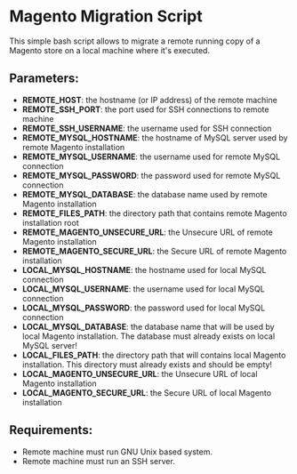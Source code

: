 Magento Migration Script
========================

This simple bash script allows to migrate a remote running copy of a Magento store on a local machine where it's executed.


Parameters:
-----------

* **REMOTE_HOST**: the hostname (or IP address) of the remote machine
* **REMOTE_SSH_PORT**: the port used for SSH connections to remote machine
* **REMOTE_SSH_USERNAME**: the username used for SSH connection
* **REMOTE_MYSQL_HOSTNAME**: the hostname of MySQL server used by remote Magento installation
* **REMOTE_MYSQL_USERNAME**: the username used for remote MySQL connection
* **REMOTE_MYSQL_PASSWORD**: the password used for remote MySQL connection
* **REMOTE_MYSQL_DATABASE**: the database name used by remote Magento installation
* **REMOTE_FILES_PATH**: the directory path that contains remote Magento installation root
* **REMOTE_MAGENTO_UNSECURE_URL**: the Unsecure URL of remote Magento installation
* **REMOTE_MAGENTO_SECURE_URL**: the Secure URL of remote Magento installation
* **LOCAL_MYSQL_HOSTNAME**: the hostname used for local MySQL connection
* **LOCAL_MYSQL_USERNAME**: the username used for local MySQL connection
* **LOCAL_MYSQL_PASSWORD**: the password used for local MySQL connection
* **LOCAL_MYSQL_DATABASE**: the database name that will be used by local Magento installation. The database must already exists on local MySQL server!
* **LOCAL_FILES_PATH**: the directory path that will contains local Magento installation. This directory must already exists and should be empty!
* **LOCAL_MAGENTO_UNSECURE_URL**: the Unsecure URL of local Magento installation
* **LOCAL_MAGENTO_SECURE_URL**: the Secure URL of local Magento installation


Requirements:
-------------

* Remote machine must run GNU Unix based system.
* Remote machine must run an SSH server.